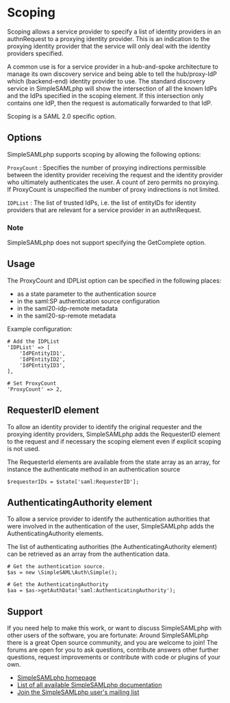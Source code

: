 Scoping
========================

<!-- 
    This file is written in Markdown syntax. 
    For more information about how to use the Markdown syntax, read here:
    http://daringfireball.net/projects/markdown/syntax
-->


<!-- {{TOC}} -->

Scoping allows a service provider to specify a list of identity providers in an
authnRequest to a proxying identity provider. This is an indication to the 
proxying identity provider that the service will only deal with the identity
providers specified.

A common use is for a service provider in a hub-and-spoke architecture to 
manage its own discovery service and being able to tell the hub/proxy-IdP which 
(backend-end) identity provider to use. The standard discovery service in 
SimpleSAMLphp will show the intersection of all the known IdPs and the IdPs 
specified in the scoping element. If this intersection only contains one IdP, 
then the request is automatically forwarded to that IdP.

Scoping is a SAML 2.0 specific option.

Options
-------

SimpleSAMLphp supports scoping by allowing the following options:

`ProxyCount`
: Specifies the number of proxying indirections permissible
between the identity provider receiving the request and the identity provider 
who ultimately authenticates the user. A count of zero permits no proxying. If 
ProxyCount is unspecified the number of proxy indirections is not limited.

`IDPList`
: The list of trusted IdPs, i.e. the list of entityIDs for identity providers
that are relevant for a service provider in an authnRequest. 

### Note ###
SimpleSAMLphp does not support specifying the GetComplete option.

Usage
-----

The ProxyCount and IDPList option can be specified in the following places:

- as a state parameter to the authentication source
- in the saml:SP authentication source configuration
- in the saml20-idp-remote metadata
- in the saml20-sp-remote metadata

Example configuration:

    # Add the IDPList
    'IDPList' => [
        'IdPEntityID1',
        'IdPEntityID2',
        'IdPEntityID3',
    ],
    
    # Set ProxyCount
    'ProxyCount' => 2,

RequesterID element
-------------------

To allow an identity provider to identify the original requester and the 
proxying identity providers, SimpleSAMLphp adds the RequesterID element to 
the request and if necessary the scoping element even if explicit scoping is 
not used.

The RequesterId elements are available from the state array as an array, for
instance the authenticate method in an authentication source

    $requesterIDs = $state['saml:RequesterID'];

AuthenticatingAuthority element
-------------------------------

To allow a service provider to identify the authentication authorities that 
were involved in the authentication of the user, SimpleSAMLphp adds the 
AuthenticatingAuthority elements.

The list of authenticating authorities (the AuthenticatingAuthority element) 
can be retrieved as an array from the authentication data.

    # Get the authentication source.
    $as = new \SimpleSAML\Auth\Simple();

    # Get the AuthenticatingAuthority
    $aa = $as->getAuthData('saml:AuthenticatingAuthority');

Support
-------

If you need help to make this work, or want to discuss SimpleSAMLphp with other users of the software, you are fortunate: Around SimpleSAMLphp there is a great Open source community, and you are welcome to join! The forums are open for you to ask questions, contribute answers other further questions, request improvements or contribute with code or plugins of your own.

- [SimpleSAMLphp homepage](https://simplesamlphp.org)
- [List of all available SimpleSAMLphp documentation](https://simplesamlphp.org/docs/)
- [Join the SimpleSAMLphp user's mailing list](https://simplesamlphp.org/lists)

